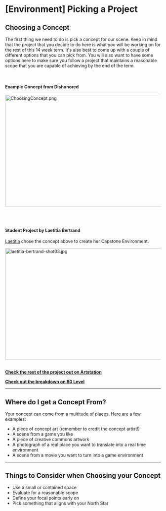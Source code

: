 # [Environment] Picking a Project

<h2>Choosing a Concept</h2>
<p>The first thing we need to do is pick a concept for our scene. Keep in mind that the project that you decide to do here is what you will be working on for the rest of this 14 week term. It's also best to come up with a couple of different options that you can pick from. You will also want to have some options here to make sure you follow a project that maintains a reasonable scope that you are capable of achieving by the end of the term.</p>
<p>&nbsp;</p>
<h4><strong>Example Concept from Dishonored</strong></h4>
<p><img src="https://vertexschool.instructure.com/courses/450/files/26806/preview?verifier=UtZmathRXhW7SgP0QC1geanSQE86bIxQeWPpBoaO" alt="ChoosingConcept.png" width="640" height="360" data-api-endpoint="https://vertexschool.instructure.com/api/v1/courses/450/files/26806" data-api-returntype="File">&nbsp;&nbsp;</p>
<p>&nbsp;</p>
<h4><strong>Student Project by Laetitia Bertrand</strong></h4>
<p><a class="inline_disabled" href="https://www.artstation.com/laetitiabertrand" target="_blank">Laetitia</a> chose the concept above to create her Capstone Environment.</p>
<p><a class="inline_disabled" href="https://www.artstation.com/artwork/ba6Ddg" target="_blank"><img src="https://vertexschool.instructure.com/courses/450/files/26809/preview?verifier=n6Z2mwh7Fq2HeeAzkxh8Uh4ykNuVb04xIpO8TkDa" alt="laetitia-bertrand-shot03.jpg" width="640" height="360" data-api-endpoint="https://vertexschool.instructure.com/api/v1/courses/450/files/26809" data-api-returntype="File"></a>&nbsp;&nbsp;</p>
<p><strong><a class="inline_disabled" href="https://www.artstation.com/artwork/ba6Ddg" target="_blank">Check the rest of the project out on Artstation</a></strong></p>
<p><strong><a class="inline_disabled" href="https://80.lv/articles/a-harmless-hobby-creating-a-dishonored-inspired-environment-in-ue4/" target="_blank">Check out the breakdown on 80 Level</a></strong></p>
<hr>
<h2>Where do I get a Concept From?</h2>
<p>Your concept can come from a multitude of places. Here are a few examples:</p>
<ul>
<li>A piece of concept art (remember to credit the concept artist!)</li>
<li>A scene from a game you like</li>
<li>A piece of creative commons artwork</li>
<li>A photograph of a real place you want to translate into a real time environment</li>
<li>A scene from a movie you want to turn into a game environment</li>
</ul>
<hr>
<h2>Things to Consider when Choosing your Concept</h2>
<ul>
<li>Use a small or contained space</li>
<li>Evaluate for a reasonable scope</li>
<li>Define your focal points early on</li>
<li>Pick something that aligns with your North Star</li>
</ul>